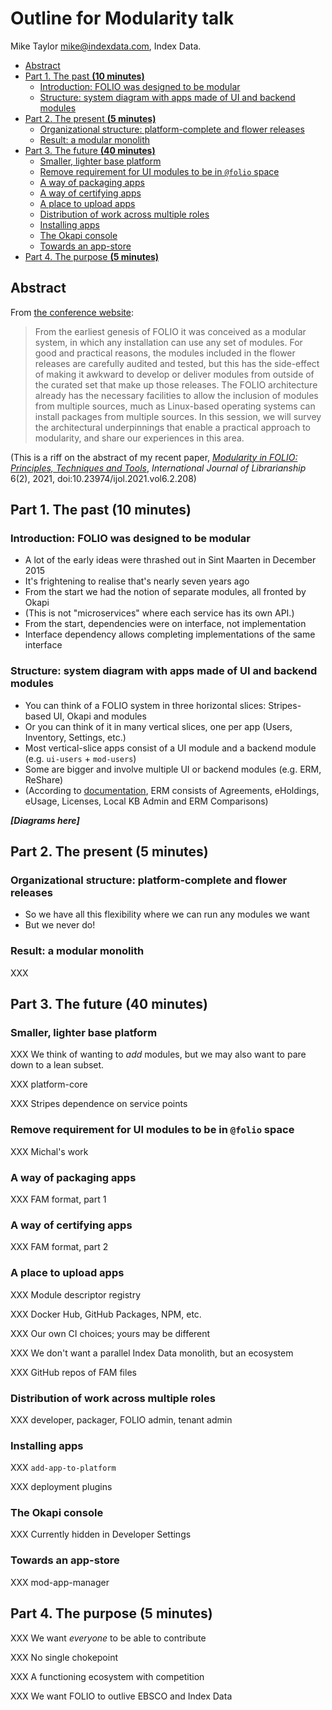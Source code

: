 # Outline for Modularity talk

Mike Taylor <mike@indexdata.com>,
Index Data.

<!-- md2toc -l 2 modularity-outline.md -->
* [Abstract](#abstract)
* [Part 1. The past **(10 minutes)**](#part-1-the-past-10-minutes)
    * [Introduction: FOLIO was designed to be modular](#introduction-folio-was-designed-to-be-modular)
    * [Structure: system diagram with apps made of UI and backend modules](#structure-system-diagram-with-apps-made-of-ui-and-backend-modules)
* [Part 2. The present **(5 minutes)**](#part-2-the-present-5-minutes)
    * [Organizational structure: platform-complete and flower releases](#organizational-structure-platform-complete-and-flower-releases)
    * [Result: a modular monolith](#result-a-modular-monolith)
* [Part 3. The future **(40 minutes)**](#part-3-the-future-40-minutes)
    * [Smaller, lighter base platform](#smaller-lighter-base-platform)
    * [Remove requirement for UI modules to be in `@folio` space](#remove-requirement-for-ui-modules-to-be-in-folio-space)
    * [A way of packaging apps](#a-way-of-packaging-apps)
    * [A way of certifying apps](#a-way-of-certifying-apps)
    * [A place to upload apps](#a-place-to-upload-apps)
    * [Distribution of work across multiple roles](#distribution-of-work-across-multiple-roles)
    * [Installing apps](#installing-apps)
    * [The Okapi console](#the-okapi-console)
    * [Towards an app-store](#towards-an-app-store)
* [Part 4. The purpose **(5 minutes)**](#part-4-the-purpose-5-minutes)


## Abstract

From [the conference website](https://wolfcon2022.sched.com/event/14ANV/folio-modularity-in-practice-seamless-deployment-of-modules-from-multiple-sources):

> From the earliest genesis of FOLIO it was conceived as a modular system, in which any installation can use any set of modules. For good and practical reasons, the modules included in the flower releases are carefully audited and tested, but this has the side-effect of making it awkward to develop or deliver modules from outside of the curated set that make up those releases. The FOLIO architecture already has the necessary facilities to allow the inclusion of modules from multiple sources, much as Linux-based operating systems can install packages from multiple sources. In this session, we will survey the architectural underpinnings that enable a practical approach to modularity, and share our experiences in this area.

(This is a riff on the abstract of my recent paper, [_Modularity in FOLIO: Principles, Techniques and Tools_](https://journal.calaijol.org/index.php/ijol/article/view/208), _International Journal of Librarianship_ 6(2), 2021, doi:10.23974/ijol.2021.vol6.2.208)



## Part 1. The past **(10 minutes)**


### Introduction: FOLIO was designed to be modular

* A lot of the early ideas were thrashed out in Sint Maarten in December 2015
* It's frightening to realise that's nearly seven years ago
* From the start we had the notion of separate modules, all fronted by Okapi
* (This is not "microservices" where each service has its own API.)
* From the start, dependencies were on interface, not implementation
* Interface dependency allows completing implementations of the same interface


### Structure: system diagram with apps made of UI and backend modules

* You can think of a FOLIO system in three horizontal slices: Stripes-based UI, Okapi and modules
* Or you can think of it in many vertical slices, one per app (Users, Inventory, Settings, etc.)
* Most vertical-slice apps consist of a UI module and a backend module (e.g. `ui-users` + `mod-users`)
* Some are bigger and involve multiple UI or backend modules (e.g. ERM, ReShare)
* (According to [documentation](https://lotus.docs.folio.org/docs/erm/), ERM consists of Agreements, eHoldings, eUsage, Licenses, Local KB Admin and ERM Comparisons)

**_[Diagrams here]_**



## Part 2. The present **(5 minutes)**


### Organizational structure: platform-complete and flower releases

* So we have all this flexibility where we can run any modules we want
* But we never do!


### Result: a modular monolith

XXX



## Part 3. The future **(40 minutes)**


### Smaller, lighter base platform

XXX We think of wanting to _add_ modules, but we may also want to pare down to a lean subset.

XXX platform-core

XXX Stripes dependence on service points


### Remove requirement for UI modules to be in `@folio` space

XXX Michal's work


### A way of packaging apps

XXX FAM format, part 1


### A way of certifying apps

XXX FAM format, part 2


### A place to upload apps

XXX Module descriptor registry

XXX Docker Hub, GitHub Packages, NPM, etc.

XXX Our own CI choices; yours may be different

XXX We don't want a parallel Index Data monolith, but an ecosystem

XXX GitHub repos of FAM files


### Distribution of work across multiple roles

XXX developer, packager, FOLIO admin, tenant admin


### Installing apps

XXX `add-app-to-platform`

XXX deployment plugins


### The Okapi console

XXX Currently hidden in Developer Settings


### Towards an app-store

XXX mod-app-manager



## Part 4. The purpose **(5 minutes)**

XXX We want _everyone_ to be able to contribute

XXX No single chokepoint

XXX A functioning ecosystem with competition

XXX We want FOLIO to outlive EBSCO and Index Data




